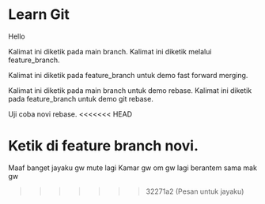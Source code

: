 # Learn Git

Hello

Kalimat ini diketik pada main branch.
Kalimat ini diketik melalui feature_branch.

Kalimat ini diketik pada feature_branch untuk demo fast forward merging.

Kalimat ini diketik pada main branch untuk demo rebase.
Kalimat ini diketik pada feature_branch untuk demo git rebase.

Uji coba novi rebase.
<<<<<<< HEAD

Ketik di feature branch novi.
=======
Maaf banget jayaku gw mute lagi
Kamar gw om gw lagi berantem sama mak gw
>>>>>>> 32271a2 (Pesan untuk jayaku)
